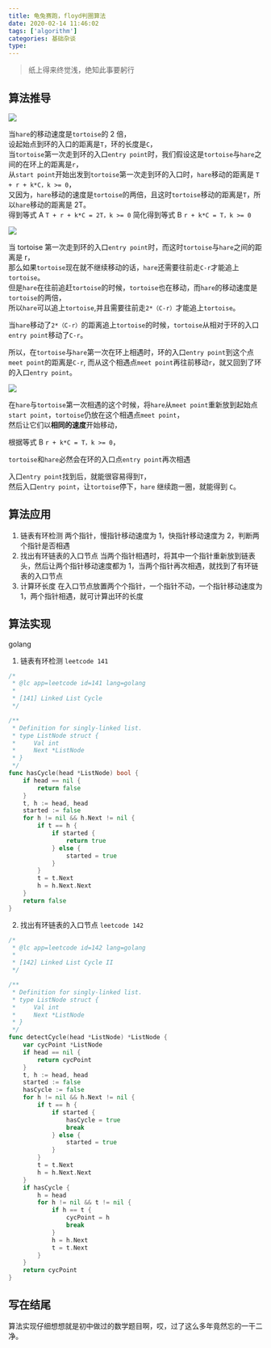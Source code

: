 ```yaml
---
title: 龟兔赛跑，floyd判圈算法
date: 2020-02-14 11:46:02
tags: ['algorithm']
categories: 基础杂谈
type:
---
```


> 纸上得来终觉浅，绝知此事要躬行

## 算法推导

![](https://raw.githubusercontent.com/polar9527/polar9527.github.io/master/image/post/floydtortoiseandhare1.jpg)

<!--more-->

当`hare`的移动速度是`tortoise`的 2 倍，<br>
设起始点到环的入口的距离是`T`，环的长度是`C`，<br>
当`tortoise`第一次走到环的入口`entry point`时，我们假设这是`tortoise`与`hare`之间的在环上的距离是`r`，<br>
从`start point`开始出发到`tortoise`第一次走到环的入口时，`hare`移动的距离是 `T + r + k*C，k >= 0`，<br>
又因为，`hare`移动的速度是`tortoise`的两倍，且这时`tortoise`移动的距离是`T`，所以`hare`移动的距离是 2T。<br>
得到等式 A `T + r + k*C = 2T，k >= 0` 简化得到等式 B `r + k*C = T，k >= 0`<br>

![](https://raw.githubusercontent.com/polar9527/polar9527.github.io/master/image/post/floydtortoiseandhare2.jpg)

当 tortoise 第一次走到环的入口`entry point`时，而这时`tortoise`与`hare`之间的距离是 r，<br>
那么如果`tortoise`现在就不继续移动的话，`hare`还需要往前走`C-r`才能追上`tortoise`。<br>
但是`hare`在往前追赶`tortoise`的时候，`tortoise`也在移动，而`hare`的移动速度是`tortoise`的两倍，<br>
所以`hare`可以追上`tortoise`,并且需要往前走`2*（C-r）`才能追上`tortoise`。<br>

当`hare`移动了`2*（C-r）`的距离追上`tortoise`的时候，`tortoise`从相对于环的入口`entry point`移动了`C-r`。<br>

所以，在`tortoise`与`hare`第一次在环上相遇时，环的入口`entry point`到这个点`meet point`的距离是`C-r`, 而从这个相遇点`meet point`再往前移动`r`，就又回到了环的入口`entry point`。<br>

![](https://raw.githubusercontent.com/polar9527/polar9527.github.io/master/image/post/floydtortoiseandhare3.jpg)

在`hare`与`tortoise`第一次相遇的这个时候，将`hare`从`meet point`重新放到起始点`start point`，`tortoise`仍放在这个相遇点`meet point`，<br>
然后让它们以**相同的速度**开始移动，<br>

根据等式 B `r + k*C = T，k >= 0`，<br>

`tortoise`和`hare`必然会在环的入口点`entry point`再次相遇<br>

入口`entry point`找到后，就能很容易得到`T`，<br>
然后入口`entry point`，让`tortoise`停下，`hare` 继续跑一圈，就能得到 `C`。<br>

## 算法应用

1. 链表有环检测 两个指针，慢指针移动速度为 1，快指针移动速度为 2，判断两个指针是否相遇
2. 找出有环链表的入口节点 当两个指针相遇时，将其中一个指针重新放到链表头，然后让两个指针移动速度都为 1，当两个指针再次相遇，就找到了有环链表的入口节点
3. 计算环长度 在入口节点放置两个个指针，一个指针不动，一个指针移动速度为 1，两个指针相遇，就可计算出环的长度

## 算法实现



golang

1. 链表有环检测 `leetcode 141`

```go
/*
 * @lc app=leetcode id=141 lang=golang
 *
 * [141] Linked List Cycle
 */

/**
 * Definition for singly-linked list.
 * type ListNode struct {
 *     Val int
 *     Next *ListNode
 * }
 */
func hasCycle(head *ListNode) bool {
	if head == nil {
		return false
	}
	t, h := head, head
	started := false
	for h != nil && h.Next != nil {
		if t == h {
			if started {
				return true
			} else {
				started = true
			}
		}
		t = t.Next
		h = h.Next.Next
	}
	return false
}
```



2. 找出有环链表的入口节点 `leetcode 142`

```go
/*
 * @lc app=leetcode id=142 lang=golang
 *
 * [142] Linked List Cycle II
 */

/**
 * Definition for singly-linked list.
 * type ListNode struct {
 *     Val int
 *     Next *ListNode
 * }
 */
func detectCycle(head *ListNode) *ListNode {
	var cycPoint *ListNode
	if head == nil {
		return cycPoint
	}
	t, h := head, head
	started := false
	hasCycle := false
	for h != nil && h.Next != nil {
		if t == h {
			if started {
				hasCycle = true
				break
			} else {
				started = true
			}
		}
		t = t.Next
		h = h.Next.Next
	}
	if hasCycle {
		h = head
		for h != nil && t != nil {
			if h == t {
				cycPoint = h
				break
			}
			h = h.Next
			t = t.Next
		}
	}
	return cycPoint
}
```

## 写在结尾

算法实现仔细想想就是初中做过的数学题目啊，哎，过了这么多年竟然忘的一干二净。

